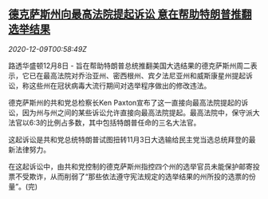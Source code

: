 <!--1607476996000-->
[德克萨斯州向最高法院提起诉讼 意在帮助特朗普推翻选举结果](https://cn.reuters.com/article/usa-election-lawsuit-texas-1208-tues-idCNKBS28J035)
------

<div><i>2020-12-09T00:58:49Z</i></div><p>路透华盛顿12月8日 - 旨在帮助特朗普总统推翻美国大选结果的德克萨斯州周二表示，它已在最高法院对乔治亚州、密西根州、宾夕法尼亚州和威斯康星州提起诉讼，称这些州在冠状病毒大流行期间对选举程序做出的修改违法。</p><p>德克萨斯州的共和党总检察长Ken Paxton宣布了这一直接向最高法院提起的诉讼，因为州与州之间的某些诉讼允许直接向最高法院提起。最高法院中，保守派大法官以6:3的比例占多数，其中包括特朗普任命的三名大法官。</p><p>这起诉讼是共和党总统特朗普试图扭转11月3日大选输给民主党当选总统拜登的最新法律努力。</p><p>在这起诉讼中，由共和党控制的德克萨斯州指控四个州的选举官员未能保护邮寄投票不受欺诈，从而削弱了“那些依法遵守宪法规定的选举结果的州所投的选票的份量”。(完)</p>
